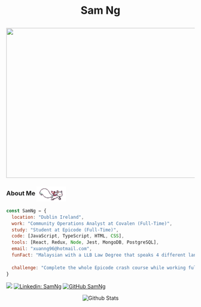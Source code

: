 <h1 align="center"> Sam Ng </h1>

## <p align="center"> <img align="center" src="https://media.tenor.com/y_bEotJcoIkAAAAC/yoni-yoni-beer.gif" width="650" height="400"/></p>




<h3>About Me  <img align="center" height="40" src="https://raw.githubusercontent.com/yeexng/yeexng/main/svg/kyubey.gif"/></h3>

```javascript
const SamNg = {
  location: "Dublin Ireland",
  work: "Community Operations Analyst at Covalen (Full-Time)",
  study: "Student at Epicode (Full-Time)",
  code: [JavaScript, TypeScript, HTML, CSS],
  tools: [React, Redux, Node, Jest, MongoDB, PostgreSQL],
  email: "xuanng96@hotmail.com",
  funFact: "Malaysian with a LLB Law Degree that speaks 4 different languages",

  challenge: "Complete the whole Epicode crash course while working full-time."
}
```
![](https://komarev.com/ghpvc/?username=yeexng&color=green)
[![Linkedin: SamNg](https://img.shields.io/badge/-samyxng-blue?style=flat-square&logo=Linkedin&logoColor=white&link=https://www.linkedin.com/in/thaianebraga/)](https://www.linkedin.com/in/samyxng/)
[![GitHub SamNg](https://img.shields.io/github/followers/samyxng?label=follow&style=social)](https://github.com/yeexng)

<p align="center">
        <img src="https://raw.githubusercontent.com/mayhemantt/mayhemantt/Update/svg/Bottom.svg" alt="Github Stats" />
</p>

